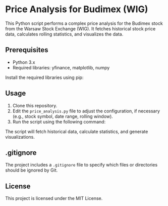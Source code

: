 # Price Analysis for Budimex (WIG)

This Python script performs a complex price analysis for the Budimex stock from the Warsaw Stock Exchange (WIG). It fetches historical stock price data, calculates rolling statistics, and visualizes the data.

## Prerequisites

- Python 3.x
- Required libraries: yfinance, matplotlib, numpy

Install the required libraries using pip:


## Usage

1. Clone this repository.
2. Edit the `price_analysis.py` file to adjust the configuration, if necessary (e.g., stock symbol, date range, rolling window).
3. Run the script using the following command:


The script will fetch historical data, calculate statistics, and generate visualizations.

## .gitignore

The project includes a `.gitignore` file to specify which files or directories should be ignored by Git.

## License

This project is licensed under the MIT License.
